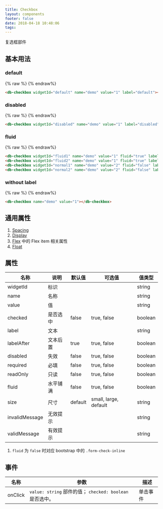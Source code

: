 ```yaml
---
title: Checkbox
layout: components
footer: false
date: 2018-04-18 10:48:06
tags:
---
```


复选框部件

## 基本用法

### default
{% raw %}
<db-checkbox widgetId="defaultDemo" name="demo" value="1" label="default"></db-checkbox>
{% endraw%}
```html
<db-checkbox widgetId="default" name="demo" value="1" label="default"></db-checkbox>
```

### disabled
{% raw %}
<db-checkbox widgetId="disabled" name="demo" value="1" label="disabled" disabled="true"></db-checkbox>
{% endraw%}
```html
<db-checkbox widgetId="disabled" name="demo" value="1" label="disabled" disabled="true"></db-checkbox>
```

### fluid
{% raw %}
<db-checkbox widgetId="fluidcheckbox1" name="demo" value="1" fluid="true" label="fluid demo1"></db-checkbox>
<db-checkbox widgetId="fluidcheckbox2" name="demo" value="1" fluid="true" label="fluid demo2"></db-checkbox>
<db-checkbox widgetId="normal1" name="demo" value="2" fluid="false" label="default demo1"></db-checkbox>
<db-checkbox widgetId="normal2" name="demo" value="2" fluid="false" label="default demo2"></db-checkbox>
{% endraw%}
```html
<db-checkbox widgetId="fluid1" name="demo" value="1" fluid="true" label="fluid demo1"></db-checkbox>
<db-checkbox widgetId="fluid2" name="demo" value="1" fluid="true" label="fluid demo2"></db-checkbox>
<db-checkbox widgetId="normal1" name="demo" value="2" fluid="false" label="default demo1"></db-checkbox>
<db-checkbox widgetId="normal2" name="demo" value="2" fluid="false" label="default demo2"></db-checkbox>
```

### without label
{% raw %}
<db-checkbox name="demo" value="1"></db-checkbox>
{% endraw%}
```html
<db-checkbox name="demo" value="1"></db-checkbox>
```

## 通用属性

1. [Spacing](../Utilities/Spacing.html)
1. [Display](../Utilities/Display.html)
1. [Flex](../Utilities/Flex.html) 中的 Flex item 相关属性
1. [Float](../Utilities/Float.html)

## 属性

| 名称  | 说明 | 默认值 | 可选值 | 值类型 |
| ----- | ------ | ----- | ----- | --------- |
| widgetId | 标识 | | | string |
| name | 名称 | | | string |
| value | 值 | | | string |
| checked | 是否选中 | false | true, false | boolean |
| label | 文本 | | | string |
| labelAfter | 文本后置 | true | true, false | boolean |
| disabled | 失效 | false | true, false | boolean |
| required | 必填 | false | true, false | boolean |
| readOnly | 只读 | false | true, false | boolean |
| fluid | 水平铺满 | false | true, false | boolean |
| size | 尺寸 | default | small, large, default | string |
| invalidMessage | 无效提示 | | | string |
| validMessage | 有效提示 | | | string |

1. `fluid` 为 `false` 时对应 bootstrap 中的 `.form-check-inline`

## 事件

| 名称  | 参数 | 描述 |
| ----- | ------ | ----- |
| onClick | `value: string` 部件的值； `checked: boolean` 是否选中。 | 单击事件 |